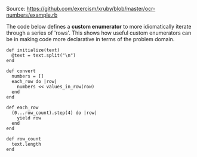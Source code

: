 Source: https://github.com/exercism/xruby/blob/master/ocr-numbers/example.rb


The code below defines a **custom enumerator** to more idiomatically iterate through a series of 'rows'. This shows how useful custom enumerators can be in making code more declarative in terms of the problem domain.

```
def initialize(text)
  @text = text.split("\n")
end

def convert
  numbers = []
  each_row do |row|
    numbers << values_in_row(row)
  end
end

def each_row
  (0...row_count).step(4) do |row|
    yield row
  end
end

def row_count
  text.length
end
```


